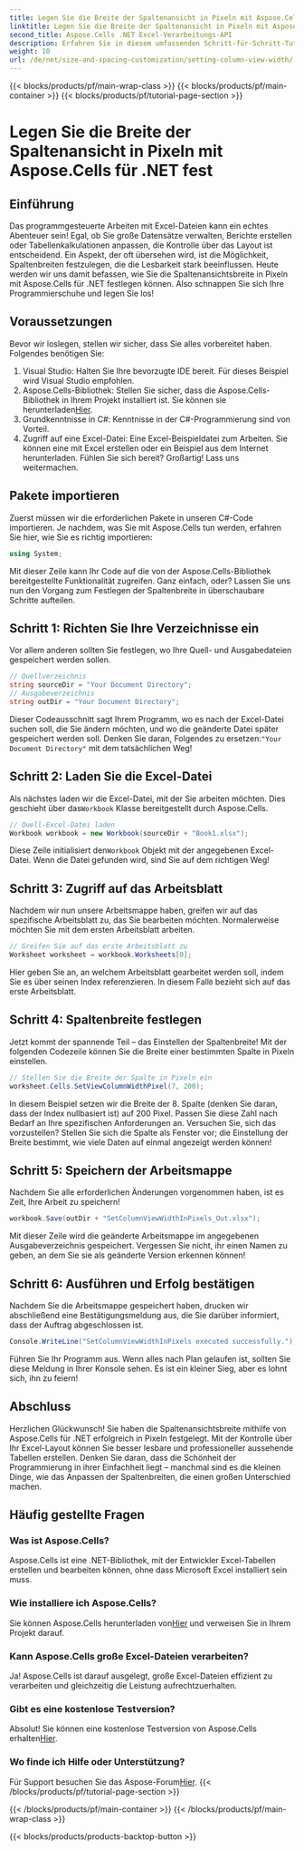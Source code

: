 ```yaml
---
title: Legen Sie die Breite der Spaltenansicht in Pixeln mit Aspose.Cells für .NET fest
linktitle: Legen Sie die Breite der Spaltenansicht in Pixeln mit Aspose.Cells für .NET fest
second_title: Aspose.Cells .NET Excel-Verarbeitungs-API
description: Erfahren Sie in diesem umfassenden Schritt-für-Schritt-Tutorial, wie Sie mit Aspose.Cells für .NET die Spaltenansichtsbreite in Pixeln festlegen, und wie Sie die Excel-Bearbeitung vereinfachen.
weight: 10
url: /de/net/size-and-spacing-customization/setting-column-view-width/
---
```


{{< blocks/products/pf/main-wrap-class >}}
{{< blocks/products/pf/main-container >}}
{{< blocks/products/pf/tutorial-page-section >}}

# Legen Sie die Breite der Spaltenansicht in Pixeln mit Aspose.Cells für .NET fest

## Einführung
Das programmgesteuerte Arbeiten mit Excel-Dateien kann ein echtes Abenteuer sein! Egal, ob Sie große Datensätze verwalten, Berichte erstellen oder Tabellenkalkulationen anpassen, die Kontrolle über das Layout ist entscheidend. Ein Aspekt, der oft übersehen wird, ist die Möglichkeit, Spaltenbreiten festzulegen, die die Lesbarkeit stark beeinflussen. Heute werden wir uns damit befassen, wie Sie die Spaltenansichtsbreite in Pixeln mit Aspose.Cells für .NET festlegen können. Also schnappen Sie sich Ihre Programmierschuhe und legen Sie los!
## Voraussetzungen
Bevor wir loslegen, stellen wir sicher, dass Sie alles vorbereitet haben. Folgendes benötigen Sie:
1. Visual Studio: Halten Sie Ihre bevorzugte IDE bereit. Für dieses Beispiel wird Visual Studio empfohlen.
2.  Aspose.Cells-Bibliothek: Stellen Sie sicher, dass die Aspose.Cells-Bibliothek in Ihrem Projekt installiert ist. Sie können sie herunterladen[Hier](https://releases.aspose.com/cells/net/).
3. Grundkenntnisse in C#: Kenntnisse in der C#-Programmierung sind von Vorteil.
4. Zugriff auf eine Excel-Datei: Eine Excel-Beispieldatei zum Arbeiten. Sie können eine mit Excel erstellen oder ein Beispiel aus dem Internet herunterladen.
Fühlen Sie sich bereit? Großartig! Lass uns weitermachen.
## Pakete importieren
Zuerst müssen wir die erforderlichen Pakete in unseren C#-Code importieren. Je nachdem, was Sie mit Aspose.Cells tun werden, erfahren Sie hier, wie Sie es richtig importieren:
```csharp
using System;
```
Mit dieser Zeile kann Ihr Code auf die von der Aspose.Cells-Bibliothek bereitgestellte Funktionalität zugreifen. Ganz einfach, oder? Lassen Sie uns nun den Vorgang zum Festlegen der Spaltenbreite in überschaubare Schritte aufteilen.
## Schritt 1: Richten Sie Ihre Verzeichnisse ein
Vor allem anderen sollten Sie festlegen, wo Ihre Quell- und Ausgabedateien gespeichert werden sollen.
```csharp
// Quellverzeichnis
string sourceDir = "Your Document Directory";
// Ausgabeverzeichnis
string outDir = "Your Document Directory";
```
 Dieser Codeausschnitt sagt Ihrem Programm, wo es nach der Excel-Datei suchen soll, die Sie ändern möchten, und wo die geänderte Datei später gespeichert werden soll. Denken Sie daran, Folgendes zu ersetzen:`"Your Document Directory"` mit dem tatsächlichen Weg!
## Schritt 2: Laden Sie die Excel-Datei
 Als nächstes laden wir die Excel-Datei, mit der Sie arbeiten möchten. Dies geschieht über das`Workbook` Klasse bereitgestellt durch Aspose.Cells.
```csharp
// Quell-Excel-Datei laden
Workbook workbook = new Workbook(sourceDir + "Book1.xlsx");
```
 Diese Zeile initialisiert den`Workbook` Objekt mit der angegebenen Excel-Datei. Wenn die Datei gefunden wird, sind Sie auf dem richtigen Weg!
## Schritt 3: Zugriff auf das Arbeitsblatt
Nachdem wir nun unsere Arbeitsmappe haben, greifen wir auf das spezifische Arbeitsblatt zu, das Sie bearbeiten möchten. Normalerweise möchten Sie mit dem ersten Arbeitsblatt arbeiten.
```csharp
// Greifen Sie auf das erste Arbeitsblatt zu
Worksheet worksheet = workbook.Worksheets[0];
```
 Hier geben Sie an, an welchem Arbeitsblatt gearbeitet werden soll, indem Sie es über seinen Index referenzieren. In diesem Fall`0` bezieht sich auf das erste Arbeitsblatt.
## Schritt 4: Spaltenbreite festlegen
Jetzt kommt der spannende Teil – das Einstellen der Spaltenbreite! Mit der folgenden Codezeile können Sie die Breite einer bestimmten Spalte in Pixeln einstellen.
```csharp
// Stellen Sie die Breite der Spalte in Pixeln ein
worksheet.Cells.SetViewColumnWidthPixel(7, 200);
```
In diesem Beispiel setzen wir die Breite der 8. Spalte (denken Sie daran, dass der Index nullbasiert ist) auf 200 Pixel. Passen Sie diese Zahl nach Bedarf an Ihre spezifischen Anforderungen an. Versuchen Sie, sich das vorzustellen? Stellen Sie sich die Spalte als Fenster vor; die Einstellung der Breite bestimmt, wie viele Daten auf einmal angezeigt werden können!
## Schritt 5: Speichern der Arbeitsmappe
Nachdem Sie alle erforderlichen Änderungen vorgenommen haben, ist es Zeit, Ihre Arbeit zu speichern!
```csharp
workbook.Save(outDir + "SetColumnViewWidthInPixels_Out.xlsx");
```
Mit dieser Zeile wird die geänderte Arbeitsmappe im angegebenen Ausgabeverzeichnis gespeichert. Vergessen Sie nicht, ihr einen Namen zu geben, an dem Sie sie als geänderte Version erkennen können!
## Schritt 6: Ausführen und Erfolg bestätigen
Nachdem Sie die Arbeitsmappe gespeichert haben, drucken wir abschließend eine Bestätigungsmeldung aus, die Sie darüber informiert, dass der Auftrag abgeschlossen ist.
```csharp
Console.WriteLine("SetColumnViewWidthInPixels executed successfully.");
```
Führen Sie Ihr Programm aus. Wenn alles nach Plan gelaufen ist, sollten Sie diese Meldung in Ihrer Konsole sehen. Es ist ein kleiner Sieg, aber es lohnt sich, ihn zu feiern!
## Abschluss
Herzlichen Glückwunsch! Sie haben die Spaltenansichtsbreite mithilfe von Aspose.Cells für .NET erfolgreich in Pixeln festgelegt. Mit der Kontrolle über Ihr Excel-Layout können Sie besser lesbare und professioneller aussehende Tabellen erstellen. Denken Sie daran, dass die Schönheit der Programmierung in ihrer Einfachheit liegt – manchmal sind es die kleinen Dinge, wie das Anpassen der Spaltenbreiten, die einen großen Unterschied machen.
## Häufig gestellte Fragen
### Was ist Aspose.Cells?
Aspose.Cells ist eine .NET-Bibliothek, mit der Entwickler Excel-Tabellen erstellen und bearbeiten können, ohne dass Microsoft Excel installiert sein muss.
### Wie installiere ich Aspose.Cells?
 Sie können Aspose.Cells herunterladen von[Hier](https://releases.aspose.com/cells/net/) und verweisen Sie in Ihrem Projekt darauf.
### Kann Aspose.Cells große Excel-Dateien verarbeiten?
Ja! Aspose.Cells ist darauf ausgelegt, große Excel-Dateien effizient zu verarbeiten und gleichzeitig die Leistung aufrechtzuerhalten.
### Gibt es eine kostenlose Testversion?
 Absolut! Sie können eine kostenlose Testversion von Aspose.Cells erhalten[Hier](https://releases.aspose.com/).
### Wo finde ich Hilfe oder Unterstützung?
 Für Support besuchen Sie das Aspose-Forum[Hier](https://forum.aspose.com/c/cells/9).
{{< /blocks/products/pf/tutorial-page-section >}}

{{< /blocks/products/pf/main-container >}}
{{< /blocks/products/pf/main-wrap-class >}}

{{< blocks/products/products-backtop-button >}}
